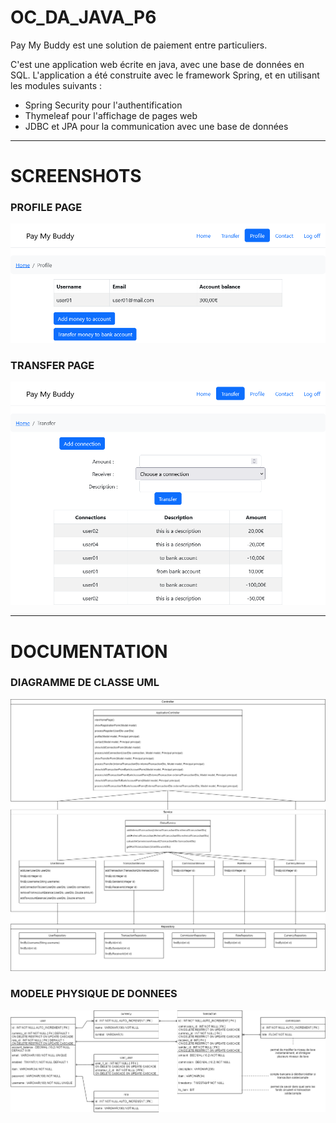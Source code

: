 # OC_DA_JAVA_P6

Pay My Buddy est une solution de paiement entre particuliers.

C'est une application web écrite en java, avec une base de données en SQL.
L'application a été construite avec le framework Spring, et en utilisant les modules suivants :
- Spring Security pour l'authentification 
- Thymeleaf pour l'affichage de pages web
- JDBC et JPA pour la communication avec une base de données
***
# SCREENSHOTS

### PROFILE PAGE
![PROFILE](Screenshots/Screenshot_profile.png)

### TRANSFER PAGE
![TRANSFER](Screenshots/Screenshot_transfer.png)
***
# DOCUMENTATION
### DIAGRAMME DE CLASSE UML
![UML](UML.png)

### MODELE PHYSIQUE DE DONNEES
![MPD](MPD.png)
